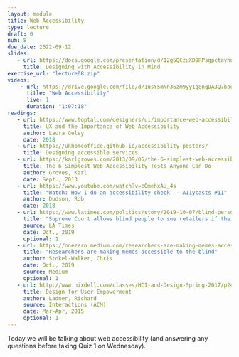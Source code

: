 ```yaml
---
layout: module
title: Web Accessibility
type: lecture
draft: 0
num: 8
due_date: 2022-09-12
slides:
   - url: https://docs.google.com/presentation/d/12g5QCzuXD9RPsgpctayhuBB9vXZ6uByuWIa3V6Ziz2E/edit?usp=sharing
     title: Designing with Accessibility in Mind
exercise_url: "lecture08.zip"
videos: 
    - url: https://drive.google.com/file/d/1usY5mNn36zm9yy1g8ngDA3Q7bogHH4mm/view?usp=sharing
      title: "Web Accessibility"
      live: 1
      duration: "1:07:18"
readings:
   - url: https://www.toptal.com/designers/ui/importance-web-accessibility
     title: UX and the Importance of Web Accessibility
     author: Laura Geley
     date: 2018
   - url: https://ukhomeoffice.github.io/accessibility-posters/
     title: Designing accessible services
   - url: https://karlgroves.com/2013/09/05/the-6-simplest-web-accessibility-tests-anyone-can-do
     title: The 6 Simplest Web Accessibility Tests Anyone Can Do
     author: Groves, Karl
     date: Sept., 2013
   - url: https://www.youtube.com/watch?v=cOmehxAU_4s
     title: "Watch: How I do an accessibility check -- A11ycasts #11"
     author: Dodson, Rob
     date: 2018
   - url: https://www.latimes.com/politics/story/2019-10-07/blind-person-dominos-ada-supreme-court-disabled
     title: "Supreme Court allows blind people to sue retailers if their websites are not accessible"
     source: LA Times
     date: Oct., 2019
     optional: 1
   - url: https://onezero.medium.com/researchers-are-making-memes-accessible-to-the-blind-46b9ef0550da
     title: "Researchers are making memes accessible to the blind"
     author: Stokel-Walker, Chris 
     date: Oct., 2019
     source: Medium
     optional: 1
   - url: http://www.nixdell.com/classes/HCI-and-Design-Spring-2017/p24-ladner.pdf
     title: Design for User Empowerment
     author: Ladner, Richard
     source: Interactions (ACM)
     date: Mar-Apr, 2015
     optional: 1
---
```


Today we will be talking about web accessibility (and answering any questions before taking Quiz 1 on Wednesday).
